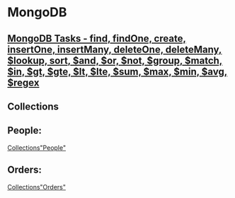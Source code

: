 # MongoDB

## [MongoDB Tasks - find, findOne, create, insertOne, insertMany, deleteOne, deleteMany, $lookup, sort, $and, $or, $not, $group, $match, $in, $gt, $gte, $lt, $lte, $sum, $max, $min, $avg, $regex](https://github.com/AlexeyLobanov1/MongoDB/blob/main/NoSQL%20Tasks.md)

## Collections

## People:

[Collections"People"](https://github.com/AlexeyLobanov1/MongoDB/blob/main/Collections%22People%22.json)

## Orders:

[Collections"Orders"](https://github.com/AlexeyLobanov1/MongoDB/blob/main/Collections%22Orders%22.json)
